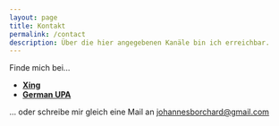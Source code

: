 ```yaml
---
layout: page
title: Kontakt
permalink: /contact
description: Über die hier angegebenen Kanäle bin ich erreichbar.
---
```


Finde mich bei…

*   **[Xing](https://www.xing.com/profile/Johannes_Borchard3)**
*   **[German UPA](http://germanupa.de/benutzer/johannes-borchard-3509/)**

… oder schreibe mir gleich eine Mail an [johannesborchard@gmail.com](mailto:johannesborchard@gmail.com?Subject=Kontaktanfrage:%20Usability%20Report)
